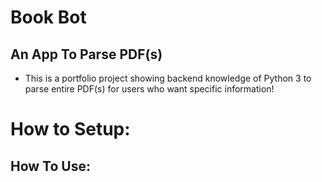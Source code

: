 # Book Bot

## An App To Parse PDF(s)

* This is a portfolio project showing backend knowledge of Python 3 to parse entire PDF(s) for users who want specific information!

# How to Setup:

## How To Use:


